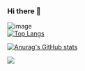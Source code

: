 ### Hi there 👋
![image](https://github.com/OscarAglr/OscarAglr/assets/77163942/d4ec9623-1837-459e-953f-c8e5d7f72c0c) <br/>
[![Top Langs](https://github-readme-stats.vercel.app/api/top-langs/?username=OscarAglr&layout=compact)](https://github.com/anuraghazra/github-readme-stats)

[![Anurag's GitHub stats](https://github-readme-stats.vercel.app/api?username=OscarAglr)](https://github.com/anuraghazra/github-readme-stats)

![](https://komarev.com/ghpvc/?username=OscarAglr&color=blueviolet)
